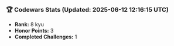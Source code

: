 ### 🏆 Codewars Stats (Updated: 2025-06-12 12:16:15 UTC)

- **Rank:** 8 kyu
- **Honor Points:** 3
- **Completed Challenges:** 1
